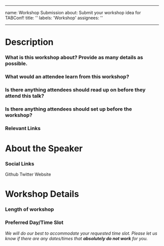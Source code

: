 <!-- NOTE!! If you are intending to do a non-interactive demo, THIS IS NOT a workshop, please submit talk demo's under "Solo Talks". -->

---
name: Workshop Submission
about: Submit your workshop idea for TABConf!
title: ''
labels: 'Workshop'
assignees: ''

---

# Description
### What is this workshop about? Provide as many details as possible. 
### What would an attendee learn from this workshop?
### Is there anything attendees should read up on before they attend this talk?
### Is there anything attendees should set up before the workshop?
### Relevant Links

# About the Speaker
### Social Links
Github 
Twitter
Website

# Workshop Details
### Length of workshop
### Preferred Day/Time Slot 
*We will do our best to accommodate your requested time slot. Please let us know if there are any dates/times that ***absolutely do not work*** for you.*

